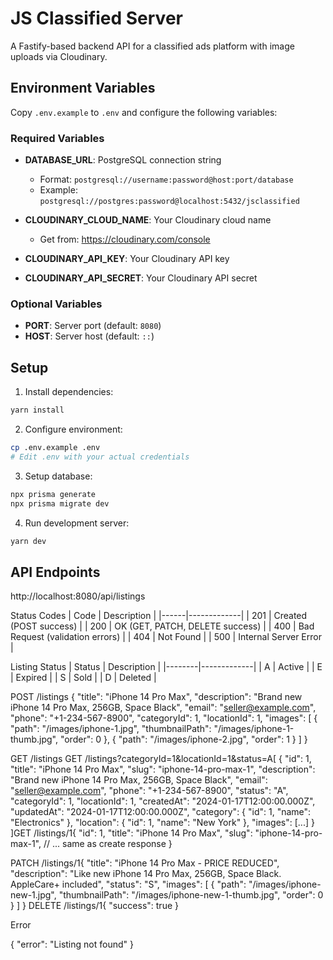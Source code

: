 # JS Classified Server

A Fastify-based backend API for a classified ads platform with image uploads via Cloudinary.

## Environment Variables

Copy `.env.example` to `.env` and configure the following variables:

### Required Variables

- **DATABASE_URL**: PostgreSQL connection string
  - Format: `postgresql://username:password@host:port/database`
  - Example: `postgresql://postgres:password@localhost:5432/jsclassified`

- **CLOUDINARY_CLOUD_NAME**: Your Cloudinary cloud name
  - Get from: https://cloudinary.com/console
  
- **CLOUDINARY_API_KEY**: Your Cloudinary API key

- **CLOUDINARY_API_SECRET**: Your Cloudinary API secret

### Optional Variables

- **PORT**: Server port (default: `8080`)
- **HOST**: Server host (default: `::`)

## Setup

1. Install dependencies:
```bash
yarn install
```

2. Configure environment:
```bash
cp .env.example .env
# Edit .env with your actual credentials
```

3. Setup database:
```bash
npx prisma generate
npx prisma migrate dev
```

4. Run development server:
```bash
yarn dev
```

## API Endpoints

http://localhost:8080/api/listings

Status Codes
| Code | Description | |------|-------------| | 201 | Created (POST success) | | 200 | OK (GET, PATCH, DELETE success) | | 400 | Bad Request (validation errors) | | 404 | Not Found | | 500 | Internal Server Error |

Listing Status
| Status | Description | |--------|-------------| | A | Active | | E | Expired | | S | Sold | | D | Deleted |

POST /listings
{
"title": "iPhone 14 Pro Max",
"description": "Brand new iPhone 14 Pro Max, 256GB, Space Black",
"email": "seller@example.com",
"phone": "+1-234-567-8900",
"categoryId": 1,
"locationId": 1,
"images": [
{
"path": "/images/iphone-1.jpg",
"thumbnailPath": "/images/iphone-1-thumb.jpg",
"order": 0
},
{
"path": "/images/iphone-2.jpg",
"order": 1
}
]
}

GET /listings
GET /listings?categoryId=1&locationId=1&status=A[
{
"id": 1,
"title": "iPhone 14 Pro Max",
"slug": "iphone-14-pro-max-1",
"description": "Brand new iPhone 14 Pro Max, 256GB, Space Black",
"email": "seller@example.com",
"phone": "+1-234-567-8900",
"status": "A",
"categoryId": 1,
"locationId": 1,
"createdAt": "2024-01-17T12:00:00.000Z",
"updatedAt": "2024-01-17T12:00:00.000Z",
"category": {
"id": 1,
"name": "Electronics"
},
"location": {
"id": 1,
"name": "New York"
},
"images": [...]
}
]GET /listings/1{
"id": 1,
"title": "iPhone 14 Pro Max",
"slug": "iphone-14-pro-max-1",
// ... same as create response
}

PATCH /listings/1{
"title": "iPhone 14 Pro Max - PRICE REDUCED",
"description": "Like new iPhone 14 Pro Max, 256GB, Space Black. AppleCare+ included",
"status": "S",
"images": [
{
"path": "/images/iphone-new-1.jpg",
"thumbnailPath": "/images/iphone-new-1-thumb.jpg",
"order": 0
}
]
}
DELETE /listings/1{
"success": true
}

Error

{
"error": "Listing not found"
}
